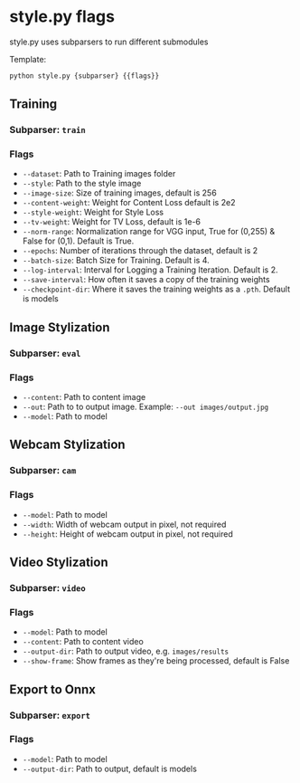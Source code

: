 # style.py flags
style.py uses subparsers to run different submodules

Template:
```bash
python style.py {subparser} {{flags}}
```
## Training
### Subparser: `train`
### Flags
* `--dataset`: Path to Training images folder
* `--style`: Path to the style image
* `--image-size`: Size of training images, default is 256
* `--content-weight`: Weight for Content Loss default is 2e2
* `--style-weight`: Weight for Style Loss
* `--tv-weight`: Weight for TV Loss, default is 1e-6
* `--norm-range`: Normalization range for VGG input, True for (0,255) & False for (0,1). Default is True.
* `--epochs`: Number of iterations through the dataset, default is 2
* `--batch-size`: Batch Size for Training. Default is 4.
* `--log-interval`: Interval for Logging a Training Iteration. Default is 2.
* `--save-interval`: How often it saves a copy of the training weights
* `--checkpoint-dir`: Where it saves the training weights as a `.pth`. Default is models
  
## Image Stylization
### Subparser: `eval`
### Flags
* `--content`: Path to content image
* `--out`: Path to to output image. Example: `--out images/output.jpg`
* `--model`: Path to model

## Webcam Stylization
### Subparser: `cam`
### Flags
* `--model`: Path to model
* `--width`: Width of webcam output in pixel, not required
* `--height`: Height of webcam output in pixel, not required

## Video Stylization
### Subparser: `video`
### Flags
* `--model`: Path to model
* `--content`: Path to content video
* `--output-dir`: Path to output video, e.g. `images/results`
* `--show-frame`: Show frames as they're being processed, default is False

## Export to Onnx
### Subparser: `export`
### Flags
* `--model`: Path to model
* `--output-dir`: Path to output, default is models